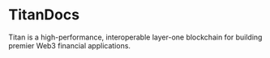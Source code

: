 # TitanDocs
Titan is a high-performance, interoperable layer-one blockchain for building premier Web3 financial applications.
